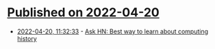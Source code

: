 # [Published on 2022-04-20](index.md)

* [2022-04-20, 11:32:33](https://news.ycombinator.com/item?id=31095360) - [Ask HN: Best way to learn about computing history](https://news.ycombinator.com/item?id=31095360)
